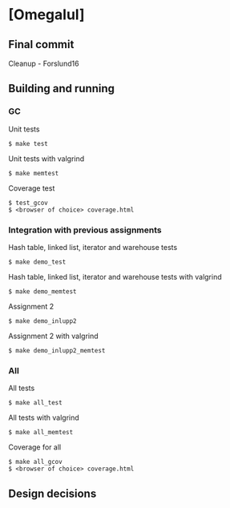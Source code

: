 # [Omegalul]

## Final commit

Cleanup - Forslund16

## Building and running

### GC

Unit tests

```
$ make test
```

Unit tests with valgrind

```
$ make memtest
```

Coverage test

```
$ test_gcov
$ <browser of choice> coverage.html
```

### Integration with previous assignments

Hash table, linked list, iterator and warehouse tests

```
$ make demo_test
```

Hash table, linked list, iterator and warehouse tests with valgrind

```
$ make demo_memtest
```

Assignment 2

```
$ make demo_inlupp2
```

Assignment 2 with valgrind

```
$ make demo_inlupp2_memtest
```

### All

All tests

```
$ make all_test
```

All tests with valgrind

```
$ make all_memtest
```

Coverage for all

```
$ make all_gcov
$ <browser of choice> coverage.html
```

## Design decisions


